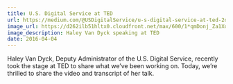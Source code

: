 ```yaml
---
title: U.S. Digital Service at TED
url: https://medium.com/@USDigitalService/u-s-digital-service-at-ted-2df346c88dd9
image_url: https://d262ilb51hltx0.cloudfront.net/max/600/1*qmDonj_Za1XqJhbNbdwmvA.png
image_description: Haley Van Dyck speaking at TED
date: 2016-04-04
---
```


Haley Van Dyck, Deputy Administrator of the U.S. Digital Service, recently took the stage at TED to share what we’ve been working on. Today, we’re thrilled to share the video and transcript of her talk.